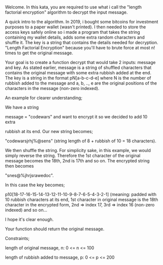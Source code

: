 Welcome. In this kata, you are required to use what i call the "length factorial encryption" algorithm to decrypt the input message.

A quick intro to the algorithm. In 2019, i bought some bitcoins for investment purposes to a paper wallet (wasn't printed). I then needed to store the access keys safely online so i made a program that takes the string containing my wallet details, adds some extra random characters and shuffle it. The key is a string that contains the details needed for decryption. "Length Factorial Encryption" because you'll have to brute force at most n! times to get the original message.

Your goal is to create a function decrypt that would take 2 inputs: message and key. As stated earlier, message is a string of shuffled characters that contains the original message with some extra rubbish added at the end. The key is a string in the format pN[a-b-c-d-e] where N is the number of rubbish added to the message and a, b, .., e are the original positions of the characters in the message (non-zero indexed).

An example for clearer understanding;

We have a string

message = "codewars" and want to encrypt it so we decided to add 10 extra

rubbish at its end. Our new string becomes;

"codewarsjrhj%@sens" (string length of 8 + rubbish of 10 = 18 characters).

We then shuffle the string. For simplicity sake, in this example, we would simply reverse the string. Therefore the 1st character of the original message becomes the 18th, 2nd is 17th and so on. The encrypted string then becomes

"snes@%jhrjsrawedoc".

In this case the key becomes;

p10[18-17-16-15-14-13-12-11-10-9-8-7-6-5-4-3-2-1] (meaning: padded with 10 rubbish characters at its end, 1st character in original message is the 18th character in the encrypted form, 2nd => index 17, 3rd => index 16 (non-zero indexed) and so on...

I hope it's clear enough.

Your function should return the original message.

Constraints;

length of original message, n: 0 <= n <= 100

length of rubbish added to message, p: 0 <= p <= 200
